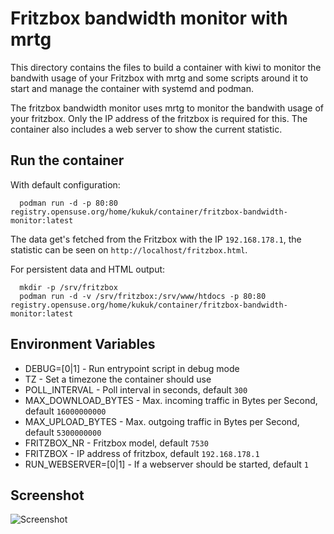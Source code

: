 # Fritzbox bandwidth monitor with mrtg

This directory contains the files to build a container with kiwi to monitor
the bandwith usage of your Fritzbox with mrtg and some scripts around it to
start and manage the container with systemd and podman.

The fritzbox bandwidth monitor uses mrtg to monitor the bandwith usage of
your fritzbox. Only the IP address of the fritzbox is required for this.
The container also includes a web server to show the current statistic.

## Run the container

With default configuration:

```
  podman run -d -p 80:80 registry.opensuse.org/home/kukuk/container/fritzbox-bandwidth-monitor:latest
```

The data get's fetched from the Fritzbox with the IP `192.168.178.1`, the
statistic can be seen on `http://localhost/fritzbox.html`.

For persistent data and HTML output:
```
  mkdir -p /srv/fritzbox
  podman run -d -v /srv/fritzbox:/srv/www/htdocs -p 80:80 registry.opensuse.org/home/kukuk/container/fritzbox-bandwidth-monitor:latest
```

## Environment Variables

- DEBUG=[0|1]           - Run entrypoint script in debug mode
- TZ                    - Set a timezone the container should use
- POLL_INTERVAL 	- Poll interval in seconds, default `300`
- MAX_DOWNLOAD_BYTES 	- Max. incoming traffic in Bytes per Second, default `16000000000`
- MAX_UPLOAD_BYTES      - Max. outgoing traffic in Bytes per Second, default `5300000000`
- FRITZBOX_NR           - Fritzbox model, default `7530`
- FRITZBOX              - IP address of fritzbox, default `192.168.178.1`
- RUN_WEBSERVER=[0|1]   - If a webserver should be started, default `1`

## Screenshot

![Screenshot](Screenshot.png)
